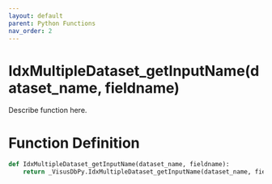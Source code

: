 ```yaml
---
layout: default
parent: Python Functions
nav_order: 2
---
```


# IdxMultipleDataset_getInputName(dataset_name, fieldname)

Describe function here.

# Function Definition

```python
def IdxMultipleDataset_getInputName(dataset_name, fieldname):
    return _VisusDbPy.IdxMultipleDataset_getInputName(dataset_name, fieldname)
```